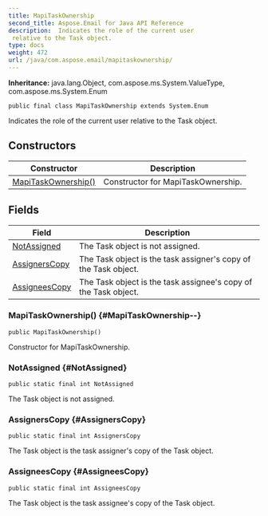 ```yaml
---
title: MapiTaskOwnership
second_title: Aspose.Email for Java API Reference
description:  Indicates the role of the current user 
 relative to the Task object.
type: docs
weight: 472
url: /java/com.aspose.email/mapitaskownership/
---
```

**Inheritance:**
java.lang.Object, com.aspose.ms.System.ValueType, com.aspose.ms.System.Enum
```
public final class MapiTaskOwnership extends System.Enum
```

Indicates the role of the current user relative to the Task object.
## Constructors

| Constructor | Description |
| --- | --- |
| [MapiTaskOwnership()](#MapiTaskOwnership--) | Constructor for MapiTaskOwnership. |
## Fields

| Field | Description |
| --- | --- |
| [NotAssigned](#NotAssigned) | The Task object is not assigned. |
| [AssignersCopy](#AssignersCopy) | The Task object is the task assigner's copy of the Task object. |
| [AssigneesCopy](#AssigneesCopy) | The Task object is the task assignee's copy of the Task object. |
### MapiTaskOwnership() {#MapiTaskOwnership--}
```
public MapiTaskOwnership()
```


Constructor for MapiTaskOwnership.

### NotAssigned {#NotAssigned}
```
public static final int NotAssigned
```


The Task object is not assigned.

### AssignersCopy {#AssignersCopy}
```
public static final int AssignersCopy
```


The Task object is the task assigner's copy of the Task object.

### AssigneesCopy {#AssigneesCopy}
```
public static final int AssigneesCopy
```


The Task object is the task assignee's copy of the Task object.


